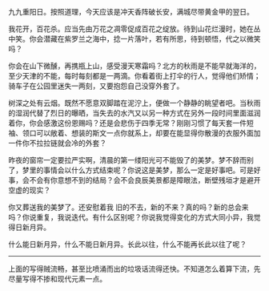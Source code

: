 九九重阳日。按照道理，今天应该是冲天香阵破长安，满城尽带黄金甲的翌日。

我花开，百花杀。应当先由万花之凋零促成百花之绽放。待到山花烂漫时，她在丛中笑。你会潜藏在紫罗兰之海中，捻一片落叶，若有所思，待到顿悟，代之以微笑吗？

你会在山下微醺，再携瓶上山，感受漫天寒霜吗？北方的秋雨是不能早就海洋的，至少天津的不能，每时每刻都是一两滴。你看着街上打伞的行人，觉得他们矫情；骑车子在公园里迷失一两刻，又要抱怨自己没穿外套了。

树深之处有云烟。既然不愿意双脚踏在泥泞上，便做一个静静的眺望者吧。当秋雨的湿润代替了烈日的曝晒，当失去的水汽又以另一种方式在另外一段时间里面滋润着你，你会感激这份恩赐吗？还是会悲伤于四季无常？刚刚习惯了每天套一件短袖、领口可以敞着、想装的斯文一点你就系上，却要在能显得你散漫的衣服外面加一件你不拉拉链就会冷的外套？

昨夜的窗帘一定要拉严实啊，清晨的第一缕阳光可不能毁了的美梦。梦不辞而别了，梦里的事情会以什么方式结束呢？你说这是美梦，那么一定是好事吧。可是好事，会不会有你意想不到的结局？会不会良辰美景都是障眼法，断壁残垣才是避开空虚的现实？

你又葬送我的美梦了。还安慰着我 旧的不去，新的不来？真的吗？新的总会来吗？你说重复，我说迭代。有什么区别呢？你说我觉得变化的方式大同小异，我觉得日新月异。

什么能日新月异，什么不能日新月异。长此以往，什么不能再长此以往了呢？

---

上面的写得贼流畅，甚至比喷涌而出的垃圾话流得还快。不知道怎么着算下流，先尽量写得不掺和现代元素一点。